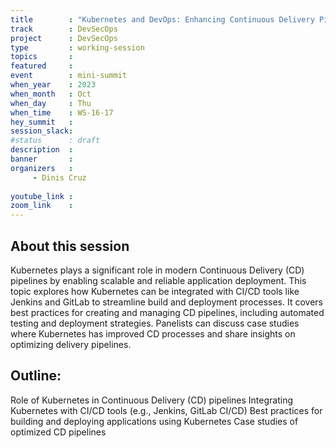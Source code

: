 ```yaml
---
title        : "Kubernetes and DevOps: Enhancing Continuous Delivery Pipelines"
track        : DevSecOps
project      : DevSecOps
type         : working-session
topics       :
featured     :
event        : mini-summit
when_year    : 2023
when_month   : Oct
when_day     : Thu
when_time    : WS-16-17
hey_summit   : 
session_slack:
#status      : draft
description  :
banner       : 
organizers   :
     - Dinis Cruz
     
youtube_link : 
zoom_link    : 
---
```


## About this session
 Kubernetes plays a significant role in modern Continuous Delivery (CD) pipelines by enabling scalable and reliable application deployment. This topic explores how Kubernetes can be integrated with CI/CD tools like Jenkins and GitLab to streamline build and deployment processes. It covers best practices for creating and managing CD pipelines, including automated testing and deployment strategies. Panelists can discuss case studies where Kubernetes has improved CD processes and share insights on optimizing delivery pipelines.

 ## Outline:
Role of Kubernetes in Continuous Delivery (CD) pipelines
Integrating Kubernetes with CI/CD tools (e.g., Jenkins, GitLab CI/CD)
Best practices for building and deploying applications using Kubernetes
Case studies of optimized CD pipelines
